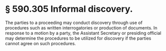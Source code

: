 # § 590.305   Informal discovery.

The parties to a proceeding may conduct discovery through use of procedures such as written interrogatories or production of documents. In response to a motion by a party, the Assistant Secretary or presiding official may determine the procedures to be utilized for discovery if the parties cannot agree on such procedures.





